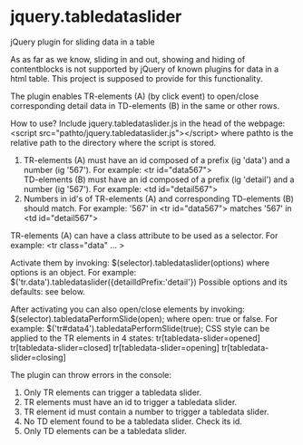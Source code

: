 # jquery.tabledataslider
jQuery plugin for sliding data in a table

As as far as we know, sliding in and out, showing and hiding of contentblocks is not supported by jQuery of known plugins for data in a html table. 
This project is supposed to provide for this functionality.

The plugin enables  TR-elements (A) (by click event) to open/close corresponding detail data in TD-elements (B) in the same or other rows.
	
How to use?
Include jquery.tabledataslider.js in the head of the webpage: 
&lt;script src="pathto/jquery.tabledataslider.js"&gt;&lt;/script&gt; where pathto is the relative path to the directory where the script is stored.
<ol>
<li>TR-elements (A) must have an id composed of a prefix (ig 'data') and a number (ig '567'). 
	For example: &lt;tr id="data567"&gt;</li>
</li>TD-elements (B) must have an id composed of a prefix (ig 'detail') and a number (ig '567'). 
	For example: &lt;td id="detail567"&gt;</li>
<li>Numbers in id's of TR-elements (A) and corresponding TD-elements (B) should match.
	For example: '567' in &lt;tr id="data567"&gt; matches '567' in &lt;td id="detail567"&gt;</li>
</ol>
TR-elements (A) can have a class attribute to be used as a selector. For example: &lt;tr class="data" ... &gt;
	
Activate them by invoking: $(selector).tabledataslider(options) where options is an object. For example: $('tr.data').tabledataslider({detailIdPrefix:'detail'})
Possible options and its defaults: see below.

After activating you can also open/close elements by invoking: $(selector).tabledataPerformSlide(open); where open: true or false.
For example: $('tr#data4').tabledataPerformSlide(true);
CSS style can be applied to the TR elements in 4 states:
	tr[tabledata-slider=opened]
	tr[tabledata-slider=closed] 
	tr[tabledata-slider=opening] 
	tr[tabledata-slider=closing] 
	
The plugin can throw errors in the console:
1) 	Only TR elements can trigger a tabledata slider. 
2)	TR elements must have an id to trigger a tabledata slider.
3)	TR element id must contain a number to trigger a tabledata slider.
4)	No TD element found to be a tabledata slider. Check its id.
5)	Only TD elements can be a tabledata slider.

